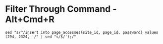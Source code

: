 # Filter Through Command - Alt+Cmd+R

    sed "s/^/insert into page_accesses(site_id, page_id, password) values (294, 2324, '/" | sed "s/$/');/"
